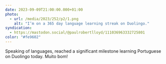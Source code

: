 ```yaml
---
date: 2023-09-09T21:00:00.000+01:00
photo:
  - url: /media/2023/252/p2/1.png
    alt: "I’m on a 365 day language learning streak on Duolingo."
syndication:
  - https://mastodon.social/@paulrobertlloyd/111036963332725801
color: "#fe9602"
---
```


Speaking of languages, reached a significant milestone learning Portuguese on Duolingo today. Muito bom!
